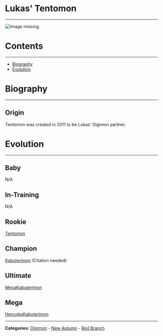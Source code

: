 # Lukas' Tentomon
-----
![Image missing]({{site.baseurl}}/wiki/resources/Tentomon.png)

# Contents
-----

- [Biography](#biography)
- [Evolution](#evolution)

# Biography
-----

## Origin
Tentomon was created in 2011 to be Lukas' Digimon partner.

# Evolution
-----

## Baby  
N/A

## In-Training  
N/A

## Rookie
[Tentomon](http://www.wikimon.net/tentomon)  

## Champion
[Kabuterimon](http://www.wikimon.net/Kabuterimon) (Citation needed)  

## Ultimate
[MegaKabuterimon](http://www.wikimon.net/MegaKabuterimon)  

## Mega
[HerculesKabuterimon](http://www.wikimon.net/HerculesKabuterimon)  

-----

**Categories:** [Digimon](../categories/Digimon) - [New Autumn](../categories/New_Autumn) - [Red Branch](../categories/Red_Branch)
